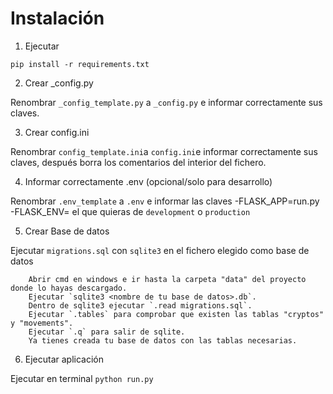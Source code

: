 
# Instalación
1. Ejecutar
```
pip install -r requirements.txt
```
2. Crear _config.py

Renombrar `_config_template.py` a `_config.py` e informar correctamente sus claves.

3. Crear config.ini

Renombrar `config_template.ini`a `config.ini`e informar correctamente sus claves, después borra los comentarios del interior del fichero.

4. Informar correctamente .env (opcional/solo para desarrollo)

Renombrar `.env_template` a `.env` e informar las claves
    -FLASK_APP=run.py
    -FLASK_ENV= el que quieras de `development` o `production`

5. Crear Base de datos

Ejecutar `migrations.sql` con `sqlite3` en el fichero elegido como base de datos
```
    Abrir cmd en windows e ir hasta la carpeta "data" del proyecto donde lo hayas descargado.
    Ejecutar `sqlite3 <nombre de tu base de datos>.db`.
    Dentro de sqlite3 ejecutar `.read migrations.sql`.
    Ejecutar `.tables` para comprobar que existen las tablas "cryptos" y "movements".
    Ejecutar `.q` para salir de sqlite.
    Ya tienes creada tu base de datos con las tablas necesarias. 
```

6. Ejecutar aplicación

Ejecutar en terminal `python run.py`